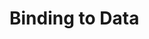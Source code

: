 ﻿<!--
|metadata|
{
    "fileName": "categorychart-binding-to-data",
    "controlName": "igCategoryChart",
    "tags": ["API", "CategoryChart", "Axes"]
}
|metadata|
-->

# Binding to Data